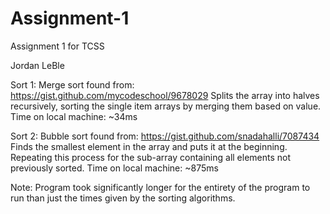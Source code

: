 # Assignment-1
Assignment 1 for TCSS

Jordan LeBle

Sort 1:
Merge sort found from: https://gist.github.com/mycodeschool/9678029
Splits the array into halves recursively, sorting the single item arrays by merging them based on value.
Time on local machine: ~34ms

Sort 2:
Bubble sort found from: https://gist.github.com/snadahalli/7087434
Finds the smallest element in the array and puts it at the beginning.
Repeating this process for the sub-array containing all elements not previously sorted.
Time on local machine: ~875ms

Note: Program took significantly longer for the entirety of the program to run than just the times given by the sorting algorithms.
